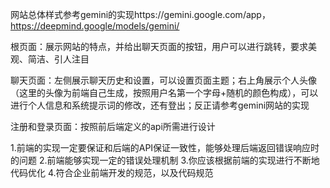网站总体样式参考gemini的实现https://gemini.google.com/app，https://deepmind.google/models/gemini/

根页面：展示网站的特点，并给出聊天页面的按钮，用户可以进行跳转，要求美观、简洁、引人注目

聊天页面：左侧展示聊天历史和设置，可以设置页面主题；右上角展示个人头像（这里的头像为前端自己生成，按照用户名第一个字母+随机的颜色构成），可以进行个人信息和系统提示词的修改，还有登出；反正请参考gemini网站的实现

注册和登录页面：按照前后端定义的api所需进行设计

1.前端的实现一定要保证和后端的API保证一致性，能够处理后端返回错误响应时的问题
2.前端能够实现一定的错误处理机制
3.你应该根据前端的实现进行不断地代码优化
4.符合企业前端开发的规范，以及代码规范